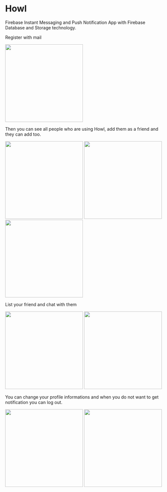 # Howl
Firebase Instant Messaging and Push Notification App with Firebase Database and Storage technology.

Register with mail

<img src="https://s19.postimg.org/eims35js3/unnamed.png" width="250px" />

Then you can see all people who are using Howl, add them as a friend and they can add too.

<img src="https://s19.postimg.org/m6e9z77tv/unnamed-_1.png" width="250px" /> <img src="https://s19.postimg.org/a38ybmwrn/unnamed-_2.png" width="250px" /> <img src="https://s19.postimg.org/knivu819f/unnamed-_3.png" width="250px" />

List your friend and chat with them

<img src="https://s19.postimg.org/rbfhgtkrn/unnamed-_4.png" width="250px" /> <img src="https://s19.postimg.org/4qk3xi8v7/unnamed-_5.png" width="250px" />

You can change your profile informations and when you do not want to get notification you can log out.

<img src="https://s19.postimg.org/69fi2hffn/unnamed-_6.png" width="250px" /> <img src="https://s19.postimg.org/i4x6tjfj7/unnamed-_7.png" width="250px" />
